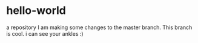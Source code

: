# hello-world
a repository
I am making some changes to the master branch. This branch is cool.
i can see your ankles :)
